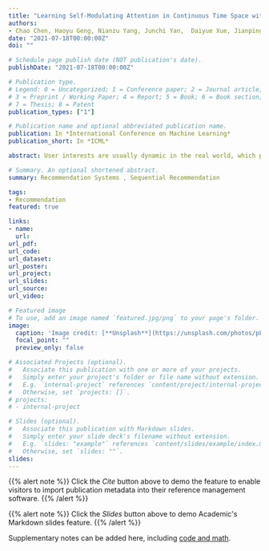 ```yaml
---
title: "Learning Self-Modulating Attention in Continuous Time Space with Applications to Sequential Recommendation"
authors:
- Chao Chen, Haoyu Geng, Nianzu Yang, Junchi Yan,  Daiyue Xue, Jianping Yu, · Xiaokang Yang,  ICML 2010-Proceedings, 27th International Conference on Machine Learning, July 18-24, 2021
date: "2021-07-18T00:00:00Z"
doi: ""

# Schedule page publish date (NOT publication's date).
publishDate: "2021-07-18T00:00:00Z"

# Publication type.
# Legend: 0 = Uncategorized; 1 = Conference paper; 2 = Journal article;
# 3 = Preprint / Working Paper; 4 = Report; 5 = Book; 6 = Book section;
# 7 = Thesis; 8 = Patent
publication_types: ["1"]

# Publication name and optional abbreviated publication name.
publication: In *International Conference on Machine Learning*
publication_short: In *ICML*

abstract: User interests are usually dynamic in the real world, which poses both theoretical and practical challenges for learning accurate preferences from rich behavior data. Among existing user behavior modeling solutions, attention networks are widely adopted for its effectiveness and relative simplicity. Despite being extensively studied, existing attentions still suffer from two limitations- i) conventional attentions mainly take into account the spatial correlation between user behaviors, regardless the distance between those behaviors in the continuous time space; and ii) these attentions mostly provide a dense and undistinguished distribution over all past behaviors then attentively encode them into the output latent representations. This is however not suitable in practical scenarios where a user's future actions are relevant to a small subset of her/his historical behaviors. In this paper, we propose a novel attention network, named \textit{self-modulating attention}, that models the complex and non-linearly evolving dynamic user preferences. We empirically demonstrate the effectiveness of our method on top-N sequential recommendation tasks, and the results on three large-scale real-world datasets show that our model can achieve state-of-the-art performance.

# Summary. An optional shortened abstract.
summary: Recommendation Systems , Sequential Recommendation 

tags:
- Recommendation
featured: true

links:
- name: 
  url: 
url_pdf: 
url_code: 
url_dataset: 
url_poster: 
url_project: 
url_slides: 
url_source: 
url_video: 

# Featured image
# To use, add an image named `featured.jpg/png` to your page's folder. 
image:
  caption: 'Image credit: [**Unsplash**](https://unsplash.com/photos/pLCdAaMFLTE)'
  focal_point: ""
  preview_only: false

# Associated Projects (optional).
#   Associate this publication with one or more of your projects.
#   Simply enter your project's folder or file name without extension.
#   E.g. `internal-project` references `content/project/internal-project/index.md`.
#   Otherwise, set `projects: []`.
# projects:
# - internal-project

# Slides (optional).
#   Associate this publication with Markdown slides.
#   Simply enter your slide deck's filename without extension.
#   E.g. `slides: "example"` references `content/slides/example/index.md`.
#   Otherwise, set `slides: ""`.
slides: 
---
```


{{% alert note %}}
Click the *Cite* button above to demo the feature to enable visitors to import publication metadata into their reference management software.
{{% /alert %}}

{{% alert note %}}
Click the *Slides* button above to demo Academic's Markdown slides feature.
{{% /alert %}}

Supplementary notes can be added here, including [code and math](https://sourcethemes.com/academic/docs/writing-markdown-latex/).

